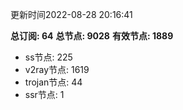 更新时间2022-08-28 20:16:41

**总订阅: 64**
**总节点: 9028**
**有效节点: 1889**
- ss节点: 225
- v2ray节点: 1619
- trojan节点: 44
- ssr节点: 1
